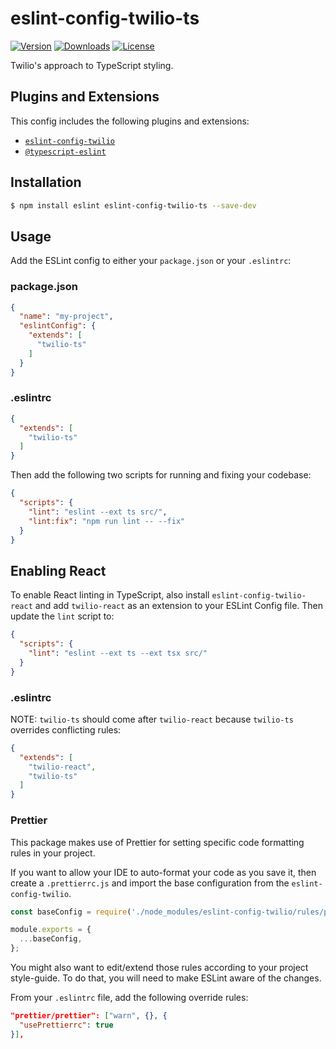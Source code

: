 # eslint-config-twilio-ts

[![Version](https://img.shields.io/npm/v/eslint-config-twilio-ts.svg?style=square)](https://www.npmjs.com/package/eslint-config-twilio-ts)
[![Downloads](https://img.shields.io/npm/dt/eslint-config-twilio-ts.svg?style=square)](https://www.npmjs.com/package/eslint-config-twilio-ts)
[![License](https://img.shields.io/npm/l/eslint-config-twilio.svg?style=square)](../../LICENSE)

Twilio's approach to TypeScript styling.

## Plugins and Extensions

This config includes the following plugins and extensions:

- [`eslint-config-twilio`](https://github.com/twilio-labs/twilio-style/tree/master/packages/eslint-config-twilio)
- [`@typescript-eslint`](https://github.com/typescript-eslint/typescript-eslint)

## Installation

```bash
$ npm install eslint eslint-config-twilio-ts --save-dev
```

## Usage

Add the ESLint config to either your `package.json` or your `.eslintrc`:

### package.json

```json
{
  "name": "my-project",
  "eslintConfig": {
    "extends": [
      "twilio-ts"
    ]
  }
}
```

### .eslintrc

```json
{
  "extends": [
    "twilio-ts"
  ]
}
```

Then add the following two scripts for running and fixing your codebase:

```json
{
  "scripts": {
    "lint": "eslint --ext ts src/",
    "lint:fix": "npm run lint -- --fix"
  }
}
```

## Enabling React

To enable React linting in TypeScript, also install `eslint-config-twilio-react` and add `twilio-react` as an extension to your ESLint Config file. Then update the `lint` script to:

```json
{
  "scripts": {
    "lint": "eslint --ext ts --ext tsx src/"
  }
}
```

### .eslintrc

NOTE: `twilio-ts` should come after `twilio-react` because `twilio-ts` overrides conflicting rules:

```json
{
  "extends": [
    "twilio-react",
    "twilio-ts"
  ]
}
```

### Prettier

This package makes use of Prettier for setting specific code formatting rules in your project.

If you want to allow your IDE to auto-format your code as you save it, then create a `.prettierrc.js`
and import the base configuration from the `eslint-config-twilio`.

```js
const baseConfig = require('./node_modules/eslint-config-twilio/rules/prettier');

module.exports = {
  ...baseConfig,
};
```

You might also want to edit/extend those rules according to your project style-guide.
To do that, you will need to make ESLint aware of the changes.

From your `.eslintrc` file, add the following override rules:

```json
"prettier/prettier": ["warn", {}, {
  "usePrettierrc": true
}],
```
